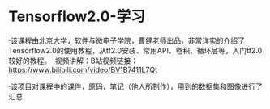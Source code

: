 # Tensorflow2.0-学习

·该课程由北京大学，软件与微电子学院，曹健老师出品，非常详实的介绍了Tensorflow2.0的使用教程，从tf2.0安装、常用API、卷积、循环层等，入门tf2.0较好的教程。
·视频讲解：B站视频链接：https://www.bilibili.com/video/BV1B7411L7Qt


·该项目对课程中的课件，原码，笔记（他人所制作），用到的数据集和图像进行了汇总


